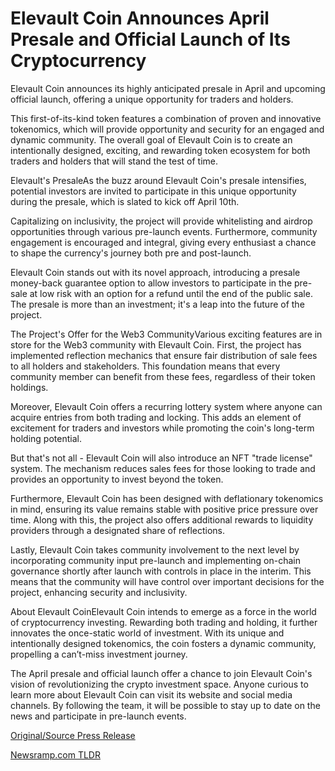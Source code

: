 # Elevault Coin Announces April Presale and Official Launch of Its Cryptocurrency

Elevault Coin announces its highly anticipated presale in April and upcoming official launch, offering a unique opportunity for traders and holders.

This first-of-its-kind token features a combination of proven and innovative tokenomics, which will provide opportunity and security for an engaged and dynamic community. The overall goal of Elevault Coin is to create an intentionally designed, exciting, and rewarding token ecosystem for both traders and holders that will stand the test of time.

Elevault's PresaleAs the buzz around Elevault Coin's presale intensifies, potential investors are invited to participate in this unique opportunity during the presale, which is slated to kick off April 10th.

Capitalizing on inclusivity, the project will provide whitelisting and airdrop opportunities through various pre-launch events. Furthermore, community engagement is encouraged and integral, giving every enthusiast a chance to shape the currency's journey both pre and post-launch.

Elevault Coin stands out with its novel approach, introducing a presale money-back guarantee option to allow investors to participate in the pre-sale at low risk with an option for a refund until the end of the public sale. The presale is more than an investment; it's a leap into the future of the project.

The Project's Offer for the Web3 CommunityVarious exciting features are in store for the Web3 community with Elevault Coin. First, the project has implemented reflection mechanics that ensure fair distribution of sale fees to all holders and stakeholders. This foundation means that every community member can benefit from these fees, regardless of their token holdings.

Moreover, Elevault Coin offers a recurring lottery system where anyone can acquire entries from both trading and locking. This adds an element of excitement for traders and investors while promoting the coin's long-term holding potential.

But that's not all - Elevault Coin will also introduce an NFT "trade license" system. The mechanism reduces sales fees for those looking to trade and provides an opportunity to invest beyond the token.

Furthermore, Elevault Coin has been designed with deflationary tokenomics in mind, ensuring its value remains stable with positive price pressure over time. Along with this, the project also offers additional rewards to liquidity providers through a designated share of reflections.

Lastly, Elevault Coin takes community involvement to the next level by incorporating community input pre-launch and implementing on-chain governance shortly after launch with controls in place in the interim. This means that the community will have control over important decisions for the project, enhancing security and inclusivity.

About Elevault CoinElevault Coin intends to emerge as a force in the world of cryptocurrency investing. Rewarding both trading and holding, it further innovates the once-static world of investment. With its unique and intentionally designed tokenomics, the coin fosters a dynamic community, propelling a can’t-miss investment journey.

The April presale and official launch offer a chance to join Elevault Coin's vision of revolutionizing the crypto investment space. Anyone curious to learn more about Elevault Coin can visit its website and social media channels. By following the team, it will be possible to stay up to date on the news and participate in pre-launch events. 

[Original/Source Press Release](https://blockchainwire.io/press-release/elevault-coin-announces-april-presale-and-official-launch-of-its-cryptocurrency) 

[Newsramp.com TLDR](https://newsramp.com/None) 